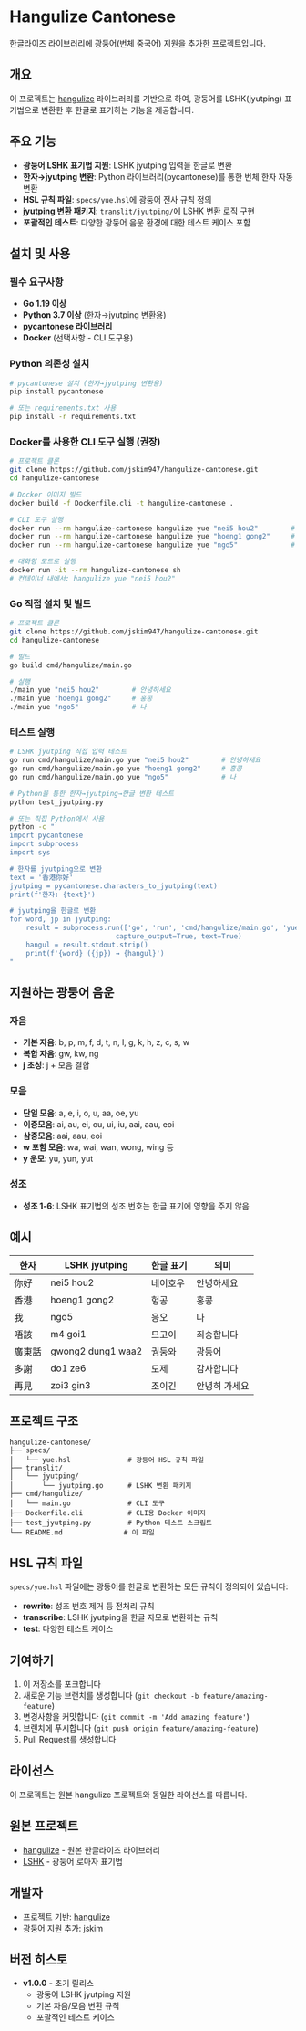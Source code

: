 # Hangulize Cantonese

한글라이즈 라이브러리에 광둥어(번체 중국어) 지원을 추가한 프로젝트입니다.

## 개요

이 프로젝트는 [hangulize](https://github.com/hangulize/hangulize) 라이브러리를 기반으로 하여, 광둥어를 LSHK(jyutping) 표기법으로 변환한 후 한글로 표기하는 기능을 제공합니다.

## 주요 기능

- **광둥어 LSHK 표기법 지원**: LSHK jyutping 입력을 한글로 변환
- **한자→jyutping 변환**: Python 라이브러리(pycantonese)를 통한 번체 한자 자동 변환
- **HSL 규칙 파일**: `specs/yue.hsl`에 광둥어 전사 규칙 정의
- **jyutping 변환 패키지**: `translit/jyutping/`에 LSHK 변환 로직 구현
- **포괄적인 테스트**: 다양한 광둥어 음운 환경에 대한 테스트 케이스 포함

## 설치 및 사용

### 필수 요구사항
- **Go 1.19 이상**
- **Python 3.7 이상** (한자→jyutping 변환용)
- **pycantonese 라이브러리**
- **Docker** (선택사항 - CLI 도구용)

### Python 의존성 설치
```bash
# pycantonese 설치 (한자→jyutping 변환용)
pip install pycantonese

# 또는 requirements.txt 사용
pip install -r requirements.txt
```

### Docker를 사용한 CLI 도구 실행 (권장)
```bash
# 프로젝트 클론
git clone https://github.com/jskim947/hangulize-cantonese.git
cd hangulize-cantonese

# Docker 이미지 빌드
docker build -f Dockerfile.cli -t hangulize-cantonese .

# CLI 도구 실행
docker run --rm hangulize-cantonese hangulize yue "nei5 hou2"        # 안녕하세요
docker run --rm hangulize-cantonese hangulize yue "hoeng1 gong2"     # 홍콩
docker run --rm hangulize-cantonese hangulize yue "ngo5"             # 나

# 대화형 모드로 실행
docker run -it --rm hangulize-cantonese sh
# 컨테이너 내에서: hangulize yue "nei5 hou2"
```

### Go 직접 설치 및 빌드
```bash
# 프로젝트 클론
git clone https://github.com/jskim947/hangulize-cantonese.git
cd hangulize-cantonese

# 빌드
go build cmd/hangulize/main.go

# 실행
./main yue "nei5 hou2"        # 안녕하세요
./main yue "hoeng1 gong2"     # 홍콩
./main yue "ngo5"             # 나
```

### 테스트 실행
```bash
# LSHK jyutping 직접 입력 테스트
go run cmd/hangulize/main.go yue "nei5 hou2"        # 안녕하세요
go run cmd/hangulize/main.go yue "hoeng1 gong2"     # 홍콩
go run cmd/hangulize/main.go yue "ngo5"             # 나

# Python을 통한 한자→jyutping→한글 변환 테스트
python test_jyutping.py

# 또는 직접 Python에서 사용
python -c "
import pycantonese
import subprocess
import sys

# 한자를 jyutping으로 변환
text = '香港你好'
jyutping = pycantonese.characters_to_jyutping(text)
print(f'한자: {text}')

# jyutping을 한글로 변환
for word, jp in jyutping:
    result = subprocess.run(['go', 'run', 'cmd/hangulize/main.go', 'yue', jp], 
                          capture_output=True, text=True)
    hangul = result.stdout.strip()
    print(f'{word} ({jp}) → {hangul}')
"
```

## 지원하는 광둥어 음운

### 자음
- **기본 자음**: b, p, m, f, d, t, n, l, g, k, h, z, c, s, w
- **복합 자음**: gw, kw, ng
- **j 초성**: j + 모음 결합

### 모음
- **단일 모음**: a, e, i, o, u, aa, oe, yu
- **이중모음**: ai, au, ei, ou, ui, iu, aai, aau, eoi
- **삼중모음**: aai, aau, eoi
- **w 포함 모음**: wa, wai, wan, wong, wing 등
- **y 운모**: yu, yun, yut

### 성조
- **성조 1-6**: LSHK 표기법의 성조 번호는 한글 표기에 영향을 주지 않음

## 예시

| 한자 | LSHK jyutping | 한글 표기 | 의미 |
|------|---------------|-----------|------|
| 你好 | nei5 hou2 | 네이호우 | 안녕하세요 |
| 香港 | hoeng1 gong2 | 헝공 | 홍콩 |
| 我 | ngo5 | 응오 | 나 |
| 唔該 | m4 goi1 | 므고이 | 죄송합니다 |
| 廣東話 | gwong2 dung1 waa2 | 궝둥와 | 광둥어 |
| 多謝 | do1 ze6 | 도제 | 감사합니다 |
| 再見 | zoi3 gin3 | 조이긴 | 안녕히 가세요 |

## 프로젝트 구조

```
hangulize-cantonese/
├── specs/
│   └── yue.hsl              # 광둥어 HSL 규칙 파일
├── translit/
│   └── jyutping/
│       └── jyutping.go      # LSHK 변환 패키지
├── cmd/hangulize/
│   └── main.go              # CLI 도구
├── Dockerfile.cli           # CLI용 Docker 이미지
├── test_jyutping.py         # Python 테스트 스크립트
└── README.md               # 이 파일
```

## HSL 규칙 파일

`specs/yue.hsl` 파일에는 광둥어를 한글로 변환하는 모든 규칙이 정의되어 있습니다:

- **rewrite**: 성조 번호 제거 등 전처리 규칙
- **transcribe**: LSHK jyutping을 한글 자모로 변환하는 규칙
- **test**: 다양한 테스트 케이스

## 기여하기

1. 이 저장소를 포크합니다
2. 새로운 기능 브랜치를 생성합니다 (`git checkout -b feature/amazing-feature`)
3. 변경사항을 커밋합니다 (`git commit -m 'Add amazing feature'`)
4. 브랜치에 푸시합니다 (`git push origin feature/amazing-feature`)
5. Pull Request를 생성합니다

## 라이선스

이 프로젝트는 원본 hangulize 프로젝트와 동일한 라이선스를 따릅니다.

## 원본 프로젝트

- [hangulize](https://github.com/hangulize/hangulize) - 원본 한글라이즈 라이브러리
- [LSHK](https://www.lshk.org/jyutping) - 광둥어 로마자 표기법

## 개발자

- 프로젝트 기반: [hangulize](https://github.com/hangulize/hangulize)
- 광둥어 지원 추가: jskim

## 버전 히스토

- **v1.0.0** - 초기 릴리스
  - 광둥어 LSHK jyutping 지원
  - 기본 자음/모음 변환 규칙
  - 포괄적인 테스트 케이스